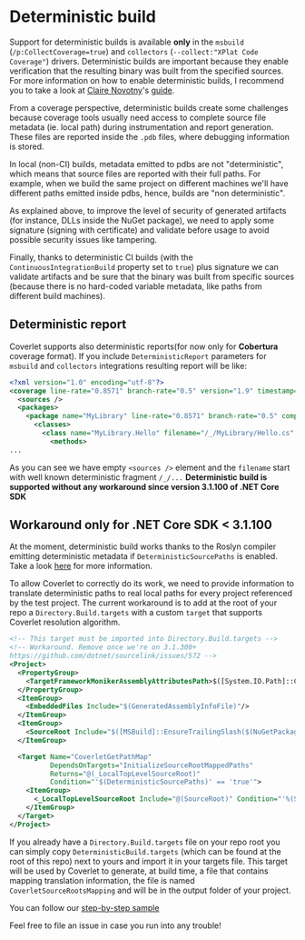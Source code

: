 # Deterministic build

Support for deterministic builds is available **only** in the `msbuild` (`/p:CollectCoverage=true`) and `collectors` (`--collect:"XPlat Code Coverage"`) drivers. Deterministic builds are important because they enable verification that the resulting binary was built from the specified sources. For more information on how to enable deterministic builds, I recommend you to take a look at [Claire Novotny](https://github.com/clairernovotny)'s [guide](https://github.com/clairernovotny/DeterministicBuilds).

From a coverage perspective, deterministic builds create some challenges because coverage tools usually need access to complete source file metadata (ie. local path) during instrumentation and report generation. These files are reported inside the `.pdb` files, where debugging information is stored.

In local (non-CI) builds, metadata emitted to pdbs are not "deterministic", which means that source files are reported with their full paths. For example, when we build the same project on different machines we'll have different paths emitted inside pdbs, hence, builds are "non deterministic".

As explained above, to improve the level of security of generated artifacts (for instance, DLLs inside the NuGet package), we need to apply some signature (signing with certificate) and validate before usage to avoid possible security issues like tampering.

Finally, thanks to deterministic CI builds (with the `ContinuousIntegrationBuild` property set to `true`) plus signature we can validate artifacts and be sure that the binary was built from specific sources (because there is no hard-coded variable metadata, like paths from different build machines).

## Deterministic report

Coverlet supports also deterministic reports(for now only for __Cobertura__ coverage format).
If you include `DeterministicReport` parameters for `msbuild` and `collectors` integrations resulting report will be like:

```xml
<?xml version="1.0" encoding="utf-8"?>
<coverage line-rate="0.8571" branch-rate="0.5" version="1.9" timestamp="1612702997" lines-covered="6" lines-valid="7" branches-covered="1" branches-valid="2">
  <sources />
  <packages>
    <package name="MyLibrary" line-rate="0.8571" branch-rate="0.5" complexity="3">
      <classes>
        <class name="MyLibrary.Hello" filename="/_/MyLibrary/Hello.cs" line-rate="0.8571" branch-rate="0.5" complexity="3">
          <methods>
...
```

As you can see we have empty `<sources />` element and the `filename` start with well known deterministic fragment `/_/...`
**Deterministic build is supported without any workaround since version 3.1.100 of .NET Core SDK**

## Workaround only for .NET Core SDK < 3.1.100

At the moment, deterministic build works thanks to the Roslyn compiler emitting deterministic metadata if `DeterministicSourcePaths` is enabled. Take a look [here](https://github.com/dotnet/sourcelink/tree/master/docs#deterministicsourcepaths) for more information.

To allow Coverlet to correctly do its work, we need to provide information to translate deterministic paths to real local paths for every project referenced by the test project. The current workaround is to add at the root of your repo a `Directory.Build.targets` with a custom `target` that supports Coverlet resolution algorithm.

```xml
<!-- This target must be imported into Directory.Build.targets -->
<!-- Workaround. Remove once we're on 3.1.300+
https://github.com/dotnet/sourcelink/issues/572 -->
<Project>
  <PropertyGroup>
    <TargetFrameworkMonikerAssemblyAttributesPath>$([System.IO.Path]::Combine('$(IntermediateOutputPath)','$(TargetFrameworkMoniker).AssemblyAttributes$(DefaultLanguageSourceExtension)'))</TargetFrameworkMonikerAssemblyAttributesPath>
  </PropertyGroup>
  <ItemGroup>
    <EmbeddedFiles Include="$(GeneratedAssemblyInfoFile)"/>
  </ItemGroup>
  <ItemGroup>
    <SourceRoot Include="$([MSBuild]::EnsureTrailingSlash($(NuGetPackageRoot)))" Condition="'$(NuGetPackageRoot)' != ''" />
  </ItemGroup>

  <Target Name="CoverletGetPathMap"
          DependsOnTargets="InitializeSourceRootMappedPaths"
          Returns="@(_LocalTopLevelSourceRoot)"
          Condition="'$(DeterministicSourcePaths)' == 'true'">
    <ItemGroup>
      <_LocalTopLevelSourceRoot Include="@(SourceRoot)" Condition="'%(SourceRoot.NestedRoot)' == ''"/>
    </ItemGroup>
  </Target>
</Project>

```

If you already have a `Directory.Build.targets` file on your repo root you can simply copy `DeterministicBuild.targets` (which can be found at the root of this repo) next to yours and import it in your targets file. This target will be used by Coverlet to generate, at build time, a file that contains mapping translation information, the file is named `CoverletSourceRootsMapping` and will be in the output folder of your project.

You can follow our [step-by-step sample](Examples.md)

Feel free to file an issue in case you run into any trouble!
